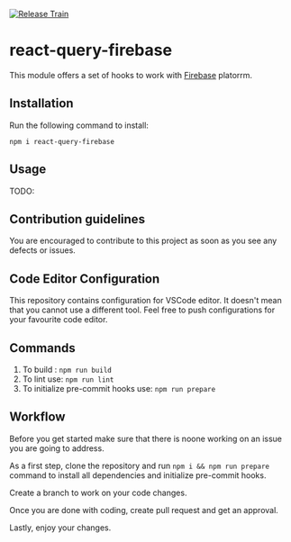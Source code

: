 [![Release Train](https://github.com/vpishuk/react-query-firebase/actions/workflows/main.yaml/badge.svg?branch=main)](https://github.com/vpishuk/react-query-firebase/actions/workflows/main.yaml)

# react-query-firebase

This module offers a set of hooks to work with [Firebase](https://firebase.google.com/) platorrm.

## Installation

Run the following command to install:

```
npm i react-query-firebase
```

## Usage

TODO:


## Contribution guidelines

You are encouraged to contribute to this project as soon as you see any defects or issues.

## Code Editor Configuration

This repository contains configuration for VSCode editor. It doesn't mean that you cannot use a different tool. Feel free to push configurations for your favourite code editor.

## Commands

1. To build : `npm run build`
2. To lint use: `npm run lint`
3. To initialize pre-commit hooks use: `npm run prepare`

## Workflow

Before you get started make sure that there is noone working on an issue you are going to address.

As a first step, clone the repository and run `npm i && npm run prepare` command to install all dependencies and initialize pre-commit hooks.

Create a branch to work on your code changes.

Once you are done with coding, create pull request and get an approval.

Lastly, enjoy your changes.
